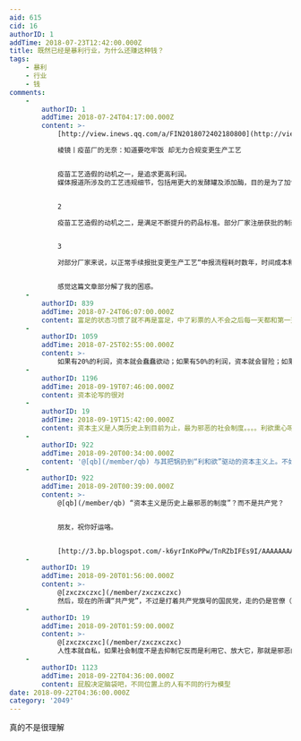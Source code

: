 ```yaml
---
aid: 615
cid: 16
authorID: 1
addTime: 2018-07-23T12:42:00.000Z
title: 既然已经是暴利行业，为什么还赚这种钱？
tags:
    - 暴利
    - 行业
    - 钱
comments:
    -
        authorID: 1
        addTime: 2018-07-24T04:17:00.000Z
        content: >-
            [http://view.inews.qq.com/a/FIN2018072402180800](http://view.inews.qq.com/a/FIN2018072402180800)  

            棱镜丨疫苗厂的无奈：知道要吃牢饭 却无力合规变更生产工艺


            疫苗工艺造假的动机之一，是追求更高利润。
            媒体报道所涉及的工艺违规细节，包括用更大的发酵罐及添加酶，目的是为了加快反应速度、提高产品纯度或提升产量。


            2  

            疫苗工艺造假的动机之二，是满足不断提升的药品标准。部分厂家注册获批的制药工艺，已无法生产出合格药品，陷入了工艺“‘法规要求必须一致’与‘客观上就是无法一致’”的尴尬中。


            3  

            对部分厂家来说，以正常手续报批变更生产工艺“申报流程耗时数年，时间成本和金钱耗费堪比研发新药”。因此它们“禁不起工艺核查，又不敢申报注册工艺变更”。


            感觉这篇文章部分解了我的困惑。
    -
        authorID: 839
        addTime: 2018-07-24T06:07:00.000Z
        content: 富足的状态习惯了就不再是富足，中了彩票的人不会之后每一天都和第一天那样高兴。人性就是这样，不满足于当下。
    -
        authorID: 1059
        addTime: 2018-07-25T02:55:00.000Z
        content: >-
            如果有20%的利润，资本就会蠢蠢欲动；如果有50%的利润，资本就会冒险；如果有100%的利润，资本就敢于冒绞首的危险；如果有300%的利润，资本就敢于践踏人间一切的法律”。---------《资本论》
    -
        authorID: 1196
        addTime: 2018-09-19T07:46:00.000Z
        content: 资本论写的很对
    -
        authorID: 19
        addTime: 2018-09-19T15:42:00.000Z
        content: 资本主义是人类历史上到目前为止，最为邪恶的社会制度。。。。利欲熏心呀，而利和欲正是资本主义最大的驱动力。。。
    -
        authorID: 922
        addTime: 2018-09-20T00:34:00.000Z
        content: '@[qb](/member/qb) 与其把锅扔到“利和欲”驱动的资本主义上。不如说人性使然！而人性可不分“制度”'
    -
        authorID: 922
        addTime: 2018-09-20T00:39:00.000Z
        content: >-
            @[qb](/member/qb) “资本主义是历史上最邪恶的制度”？而不是共产党？


            朋友，祝你好运咯。


            [http://3.bp.blogspot.com/-k6yrInKoPPw/TnRZbIFEs9I/AAAAAAAAA5s/O17IeV4iUTY/s1600/chinese-student-9-11.jpg](https://3.bp.blogspot.com/-k6yrInKoPPw/TnRZbIFEs9I/AAAAAAAAA5s/O17IeV4iUTY/s1600/chinese-student-9-11.jpg)
    -
        authorID: 19
        addTime: 2018-09-20T01:56:00.000Z
        content: >-
            @[zxczxczxc](/member/zxczxczxc)
            然后，现在的所谓“共产党”，不过是打着共产党旗号的国民党，走的仍是官僚（权贵）资本主义的老路。。。
    -
        authorID: 19
        addTime: 2018-09-20T01:59:00.000Z
        content: >-
            @[zxczxczxc](/member/zxczxczxc)
            人性本就自私，如果社会制度不是去抑制它反而是利用它、放大它，那就是邪恶的！而资本主义正是利用和放大了人性中自私的一面，加速社会生产力的发展。
    -
        authorID: 1123
        addTime: 2018-09-22T04:36:00.000Z
        content: 屁股决定脑袋吧，不同位置上的人有不同的行为模型
date: 2018-09-22T04:36:00.000Z
category: '2049'
---
```


真的不是很理解
